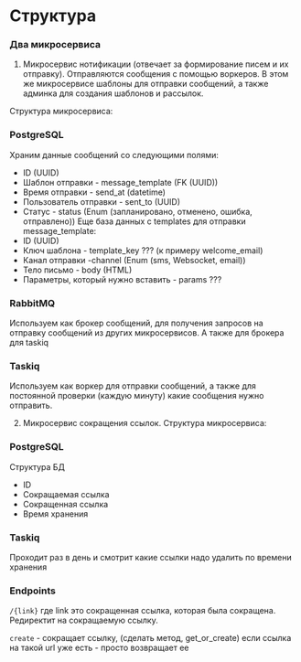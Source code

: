 # Структура


### Два микросервиса
1. Микросервис нотификации (отвечает за формирование писем и их отправку). Отправляются сообщения с помощью воркеров. В этом же микросервисе шаблоны для отправки сообщений, а также админка для создания шаблонов и рассылок.

Структура микросервиса:
### PostgreSQL 
Храним данные сообщений со следующими полями: 
- ID (UUID)
- Шаблон отправки - message_template (FK (UUID))
- Время отправки - send_at (datetime)
- Пользователь отправки - sent_to (UUID)
- Статус - status (Enum (запланировано, отменено, ошибка, отправлено))
Еще база данных с templates для отправки message_template:
- ID (UUID)
- Ключ шаблона - template_key ??? (к примеру welcome_email)
- Канал отправки -channel (Enum (sms, Websocket, email))
- Тело письмо - body (HTML)
- Параметры, который нужно вставить - params ???
### RabbitMQ 
Используем как брокер сообщений, для получения запросов на отправку сообщений из других микросервисов. А также для брокера для taskiq
### Taskiq 
Используем как воркер для отправки сообщений, а также для постоянной проверки (каждую минуту) какие сообщения нужно отправить.

2. Микросервис сокращения ссылок. 
Структура микросервиса:
### PostgreSQL
Структура БД 
- ID 
- Сокращаемая ссылка
- Сокращенная ссылка 
- Время хранения
### Taskiq 
Проходит раз в день и смотрит какие ссылки надо удалить по времени хранения

### Endpoints
`/{link}` где link это сокращенная ссылка, которая была сокращена. Редиректит на сокращаемую ссылку.

`create` - сокращает ссылку, (сделать метод, get_or_create) если ссылка на такой url уже есть - просто возвращает ее 


